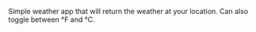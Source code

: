 Simple weather app that will return the weather at your location. Can also toggle between °F and °C.
